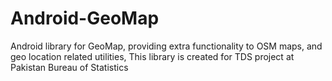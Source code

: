# Android-GeoMap
Android library for GeoMap, providing extra functionality to OSM maps, and geo location related utilities, This library is created for TDS project at Pakistan Bureau of Statistics
